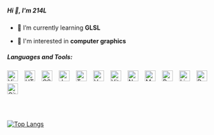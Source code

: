 ##### Hi 👋, I'm 214L

  <!-- <p align="left">A frontend developer from China</p> -->

- 🌱 I’m currently learning **GLSL**
- 🤔 I'm interested in **computer graphics**
  <!-- <p align="left">
    <img src="https://komarev.com/ghpvc/?username=214l&label=Profile%20views&color=0e75b6&style=flat" alt="214l" />
  </p> -->

  <!-- <p align="left">
    <a href="https://github.com/ryo-ma/github-profile-trophy"><img
        src="https://github-profile-trophy.vercel.app/?username=214l" alt="214l" /></a>
  </p> -->

##### Languages and Tools:
  <div style="display: flex; flex-wrap: wrap; gap: 5px;margin-bottom:30px">
    <img alt="Visual Studio Code" width="25px" src="https://cdn.jsdelivr.net/gh/devicons/devicon/icons/vscode/vscode-original.svg" style="padding-right:10px;" />
    <img alt="HTML5" width="25px" src="https://cdn.jsdelivr.net/gh/devicons/devicon/icons/html5/html5-original.svg" style="padding-right:10px;" />
    <img alt="CSS3" width="25px" src="https://cdn.jsdelivr.net/gh/devicons/devicon/icons/css3/css3-original.svg" style="padding-right:10px;" />
    <img alt="JavaScript" width="25px" src="https://cdn.jsdelivr.net/gh/devicons/devicon/icons/javascript/javascript-original.svg" style="padding-right:10px;" />
    <img alt="TypeScript" width="25px" src="https://cdn.jsdelivr.net/gh/devicons/devicon/icons/typescript/typescript-original.svg" style="padding-right:10px;" />
    <img alt="Vue.js" width="25px" src="https://cdn.jsdelivr.net/gh/devicons/devicon/icons/vuejs/vuejs-original.svg" style="padding-right:10px;" />
    <img alt="Vite" width="25px" src="https://cdn.jsdelivr.net/gh/devicons/devicon/icons/vitejs/vitejs-original.svg" style="padding-right:10px;" />
    <img alt="Node.js" width="25px" src="https://cdn.jsdelivr.net/gh/devicons/devicon/icons/nodejs/nodejs-original.svg" style="padding-right:10px;" />
    <img alt="MongoDB" width="25px" src="https://cdn.jsdelivr.net/gh/devicons/devicon/icons/mongodb/mongodb-original.svg" style="padding-right:10px;" />
    <img alt="Bash" width="25px" src="https://cdn.jsdelivr.net/gh/devicons/devicon/icons/bash/bash-original.svg" style="padding-right:10px;" />
    <img alt="Linux" width="25px" src="https://cdn.jsdelivr.net/gh/devicons/devicon/icons/linux/linux-original.svg" style="padding-right:10px;" />
    <img alt="Docker" width="25px" src="https://cdn.jsdelivr.net/gh/devicons/devicon/icons/docker/docker-original.svg" style="padding-right:10px;" />
    <img alt="Git" width="25px" src="https://cdn.jsdelivr.net/gh/devicons/devicon/icons/git/git-original.svg" style="padding-right:10px;" />
  </div>
  <br/>

 [![Top Langs](https://github-readme-stats.vercel.app/api/top-langs?username=214l&show_icons=true&locale=en&layout=compact&hide=html,css&card_width=200)](https://github-readme-stats.vercel.app/api/top-langs?username=214l&show_icons=true&locale=en&layout=compact&hide=html,css&card_width=200)





  <!-- <p>
    &nbsp;<img align="center" src="https://github-readme-stats.vercel.app/api?username=214l&show_icons=true&locale=en"
      alt="214l" />
  </p> -->

  <!-- <p>
    <img align="center" src="https://github-readme-streak-stats.herokuapp.com/?user=214l&" alt="214l" />
  </p> -->